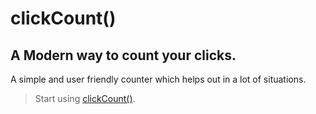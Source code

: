
# clickCount()
## A Modern way to count your clicks.
A simple and user friendly counter which helps out in a lot of situations.

> Start using
[clickCount()](https://duckduckgo.com "Click to visit our site").